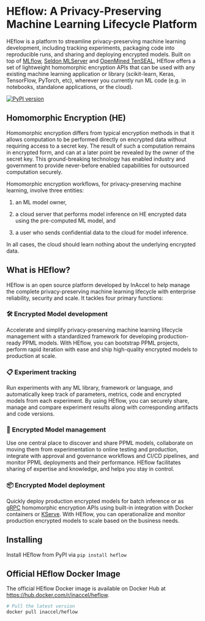 # HEflow: A Privacy-Preserving Machine Learning Lifecycle Platform

HEflow is a platform to streamline privacy-preserving machine learning
development, including tracking experiments, packaging code into reproducible
runs, and sharing and deploying encrypted models. Built on top of
[MLflow](https://github.com/mlflow/mlflow),
[Seldon MLServer](https://github.com/SeldonIO/MLServer) and
[OpenMined TenSEAL](https://github.com/OpenMined/TenSEAL), HEflow offers a set
of lightweight homomorphic encryption APIs that can be used with any existing
machine learning application or library (scikit-learn, Keras, TensorFlow,
PyTorch, etc), wherever you currently run ML code (e.g. in notebooks, standalone
applications, or the cloud).

[![PyPI version](https://badge.fury.io/py/heflow.svg)](https://badge.fury.io/py/heflow)

## Homomorphic Encryption (HE)

Homomorphic encryption differs from typical encryption methods in that it allows
computation to be performed directly on encrypted data without requiring access
to a secret key. The result of such a computation remains in encrypted form, and
can at a later point be revealed by the owner of the secret key. This
ground-breaking technology has enabled industry and government to provide
never-before enabled capabilities for outsourced computation securely.

Homomorphic encryption workflows, for privacy-preserving machine learning,
involve three entities:

1. an ML model owner,

2. a cloud server that performs model inference on HE encrypted data using the
pre-computed ML model, and

3. a user who sends confidential data to the cloud for model inference.

In all cases, the cloud should learn nothing about the underlying encrypted
data.

## What is HEflow?

HEflow is an open source platform developed by InAccel to help manage the
complete privacy-preserving machine learning lifecycle with enterprise
reliability, security and scale. It tackles four primary functions:

### :hammer_and_wrench: Encrypted Model development

Accelerate and simplify privacy-preserving machine learning lifecycle management
with a standardized framework for developing production-ready PPML models. With
HEflow, you can bootstrap PPML projects, perform rapid iteration with ease and
ship high-quality encrypted models to production at scale.

### :clipboard: Experiment tracking

Run experiments with any ML library, framework or language, and automatically
keep track of parameters, metrics, code and encrypted models from each
experiment. By using HEflow, you can securely share, manage and compare
experiment results along with corresponding artifacts and code versions.

### :jigsaw: Encrypted Model management

Use one central place to discover and share PPML models, collaborate on moving
them from experimentation to online testing and production, integrate with
approval and governance workflows and CI/CD pipelines, and monitor PPML
deployments and their performance. HEflow facilitates sharing of expertise and
knowledge, and helps you stay in control.

### :package: Encrypted Model deployment

Quickly deploy production encrypted models for batch inference or as
[gRPC](https://github.com/grpc/grpc) homomorphic encryption APIs using built-in
integration with Docker containers or
[KServe](https://github.com/kserve/kserve). With HEflow, you can operationalize
and monitor production encrypted models to scale based on the business needs.

## Installing

Install HEflow from PyPI via `pip install heflow`

## Official HEflow Docker Image

The official HEflow Docker image is available on Docker Hub at
https://hub.docker.com/r/inaccel/heflow.

```sh
# Pull the latest version
docker pull inaccel/heflow
```
